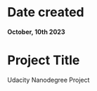 <h1> Date created </h1>
<b> October, 10th 2023 </b>

<h1> Project Title </h1>
Udacity Nanodegree Project

